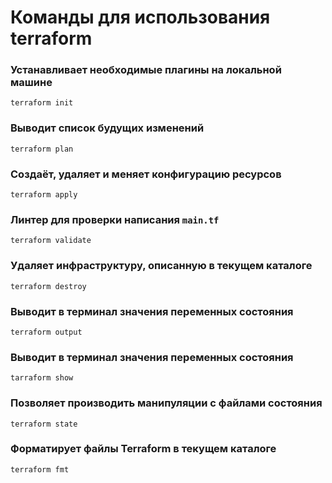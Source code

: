# Команды для использования terraform

###  Устанавливает необходимые плагины на локальной машине
```
terraform init
```

### Выводит список будущих изменений
```
terraform plan
```

### Создаёт, удаляет и меняет конфигурацию ресурсов
```
terraform apply
```

###  Линтер для проверки написания `main.tf`
```
terraform validate
```

### Удаляет инфраструктуру, описанную в текущем каталоге
```
terraform destroy
```

###  Выводит в терминал значения переменных состояния
```
terraform output
```

### Выводит в терминал значения переменных состояния
```
tarraform show
```

### Позволяет производить манипуляции с файлами состояния
```
terraform state
```

### Форматирует файлы Terraform в текущем каталоге
```
terraform fmt
```

###
```
```

###
```
```

###
```
```

###
```
```

###
```
```

###
```
```
